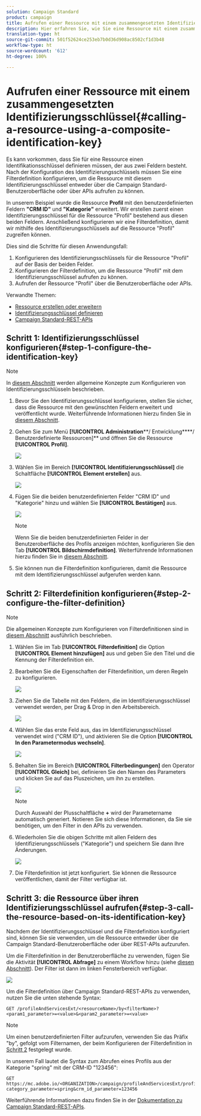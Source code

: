```yaml
---
solution: Campaign Standard
product: campaign
title: Aufrufen einer Ressource mit einem zusammengesetzten Identifizierungsschlüssel
description: Hier erfahren Sie, wie Sie eine Ressource mit einem zusammengesetzten Identifizierungsschlüssel aufrufen.
translation-type: ht
source-git-commit: 501f52624ce253eb7b0d36d908ac8502cf1d3b48
workflow-type: ht
source-wordcount: '612'
ht-degree: 100%

---
```



# Aufrufen einer Ressource mit einem zusammengesetzten Identifizierungsschlüssel{#calling-a-resource-using-a-composite-identification-key}

Es kann vorkommen, dass Sie für eine Ressource einen Identifikationsschlüssel definieren müssen, der aus zwei Feldern besteht. Nach der Konfiguration des Identifizierungsschlüssels müssen Sie eine Filterdefinition konfigurieren, um die Ressource mit diesem Identifizierungsschlüssel entweder über die Campaign Standard-Benutzeroberfläche oder über APIs aufrufen zu können.

In unserem Beispiel wurde die Ressource **Profil** mit den benutzerdefinierten Feldern **&quot;CRM ID&quot;** und **&quot;Kategorie&quot;** erweitert. Wir erstellen zuerst einen Identifizierungsschlüssel für die Ressource &quot;Profil&quot; bestehend aus diesen beiden Feldern. Anschließend konfigurieren wir eine Filterdefinition, damit wir mithilfe des Identifizierungsschlüssels auf die Ressource &quot;Profil&quot; zugreifen können.

Dies sind die Schritte für diesen Anwendungsfall:

1. Konfigurieren des Identifizierungsschlüssels für die Ressource &quot;Profil&quot; auf der Basis der beiden Felder.
1. Konfigurieren der Filterdefinition, um die Ressource &quot;Profil&quot; mit dem Identifizierungsschlüssel aufrufen zu können.
1. Aufrufen der Ressource &quot;Profil&quot; über die Benutzeroberfläche oder APIs.

Verwandte Themen:

* [Ressource erstellen oder erweitern](../../developing/using/creating-or-extending-the-resource.md)
* [Identifizierungsschlüssel definieren ](../../developing/using/configuring-the-resource-s-data-structure.md#defining-identification-keys)
* [Campaign Standard-REST-APIs](../../api/using/get-started-apis.md)

## Schritt 1: Identifizierungsschlüssel konfigurieren{#step-1-configure-the-identification-key}

>[!NOTE]
> In [diesem Abschnitt](../../developing/using/configuring-the-resource-s-data-structure.md#defining-identification-keys) werden allgemeine Konzepte zum Konfigurieren von Identifizierungsschlüsseln beschrieben.

1. Bevor Sie den Identifizierungsschlüssel konfigurieren, stellen Sie sicher, dass die Ressource mit den gewünschten Feldern erweitert und veröffentlicht wurde. Weiterführende Informationen hierzu finden Sie in [diesem Abschnitt](../../developing/using/creating-or-extending-the-resource.md).

1. Gehen Sie zum Menü **[!UICONTROL Administration****/ Entwicklung****/ Benutzerdefinierte Ressourcen]** und öffnen Sie die Ressource **[!UICONTROL Profil]**.

   ![](assets/uc_idkey1.png)

1. Wählen Sie im Bereich **[!UICONTROL Identifizierungsschlüssel]** die Schaltfläche **[!UICONTROL Element erstellen]** aus.

   ![](assets/uc_idkey2.png)

1. Fügen Sie die beiden benutzerdefinierten Felder &quot;CRM ID&quot; und &quot;Kategorie&quot; hinzu und wählen Sie **[!UICONTROL Bestätigen]** aus.

   ![](assets/uc_idkey3.png)

   >[!NOTE]
   > Wenn Sie die beiden benutzerdefinierten Felder in der Benutzeroberfläche des Profils anzeigen möchten, konfigurieren Sie den Tab **[!UICONTROL Bildschirmdefinition]**. Weiterführende Informationen hierzu finden Sie in [diesem Abschnitt](../../developing/using/configuring-the-screen-definition.md).

1. Sie können nun die Filterdefinition konfigurieren, damit die Ressource mit dem Identifizierungsschlüssel aufgerufen werden kann.

## Schritt 2: Filterdefinition konfigurieren{#step-2-configure-the-filter-definition}

>[!NOTE]
> Die allgemeinen Konzepte zum Konfigurieren von Filterdefinitionen sind in [diesem Abschnitt](../../developing/using/configuring-filter-definition.md) ausführlich beschrieben.

1. Wählen Sie im Tab **[!UICONTROL Filterdefinition]** die Option **[!UICONTROL Element hinzufügen]** aus und geben Sie den Titel und die Kennung der Filterdefinition ein.

1. Bearbeiten Sie die Eigenschaften der Filterdefinition, um deren Regeln zu konfigurieren.

   ![](assets/uc_idkey4.png)

1. Ziehen Sie die Tabelle mit den Feldern, die im Identifizierungsschlüssel verwendet werden, per Drag &amp; Drop in den Arbeitsbereich.

   ![](assets/uc_idkey5.png)

1. Wählen Sie das erste Feld aus, das im Identifizierungsschlüssel verwendet wird (&quot;CRM ID&quot;), und aktivieren Sie die Option **[!UICONTROL In den Parametermodus wechseln]**.

   ![](assets/uc_idkey6.png)

1. Behalten Sie im Bereich **[!UICONTROL Filterbedingungen]** den Operator **[!UICONTROL Gleich]** bei, definieren Sie den Namen des Parameters und klicken Sie auf das Pluszeichen, um ihn zu erstellen.

   ![](assets/uc_idkey7.png)

   >[!NOTE]
   > Durch Auswahl der Plusschaltfläche **+** wird der Parametername automatisch generiert. Notieren Sie sich diese Informationen, da Sie sie benötigen, um den Filter in den APIs zu verwenden.

1. Wiederholen Sie die obigen Schritte mit allen Feldern des Identifizierungsschlüssels (&quot;Kategorie&quot;) und speichern Sie dann Ihre Änderungen.

   ![](assets/uc_idkey8.png)

1. Die Filterdefinition ist jetzt konfiguriert. Sie können die Ressource veröffentlichen, damit der Filter verfügbar ist.

## Schritt 3: die Ressource über ihren Identifizierungsschlüssel aufrufen{#step-3-call-the-resource-based-on-its-identification-key}

Nachdem der Identifizierungsschlüssel und die Filterdefinition konfiguriert sind, können Sie sie verwenden, um die Ressource entweder über die Campaign Standard-Benutzeroberfläche oder über REST-APIs aufzurufen.

Um die Filterdefinition in der Benutzeroberfläche zu verwenden, fügen Sie die Aktivität **[!UICONTROL Abfrage]** zu einem Workflow hinzu (siehe [diesen Abschnitt](../../automating/using/query.md)). Der Filter ist dann im linken Fensterbereich verfügbar.

![](assets/uc_idkey9.png)

Um die Filterdefinition über Campaign Standard-REST-APIs zu verwenden, nutzen Sie die unten stehende Syntax:

```
GET /profileAndServicesExt/<resourceName>/by<filterName>?<param1_parameter>=<value>&<param2_parameter>=<value>
```

>[!NOTE]
>Um einen benutzerdefinierten Filter aufzurufen, verwenden Sie das Präfix &quot;by&quot;, gefolgt vom Filternamen, der beim Konfigurieren der Filterdefinition in [Schritt 2](../../developing/using/uc-calling-resource-id-key.md#step-2-configure-the-filter-definition) festgelegt wurde.

In unserem Fall lautet die Syntax zum Abrufen eines Profils aus der Kategorie &quot;spring&quot; mit der CRM-ID &quot;123456&quot;:

```
GET https://mc.adobe.io/<ORGANIZATION>/campaign/profileAndServicesExt/profile/byidentification_key?category_parameter=spring&crm_id_parameter=123456
```

Weiterführende Informationen dazu finden Sie in der [Dokumentation zu Campaign Standard-REST-APIs](../../api/using/filtering.md).